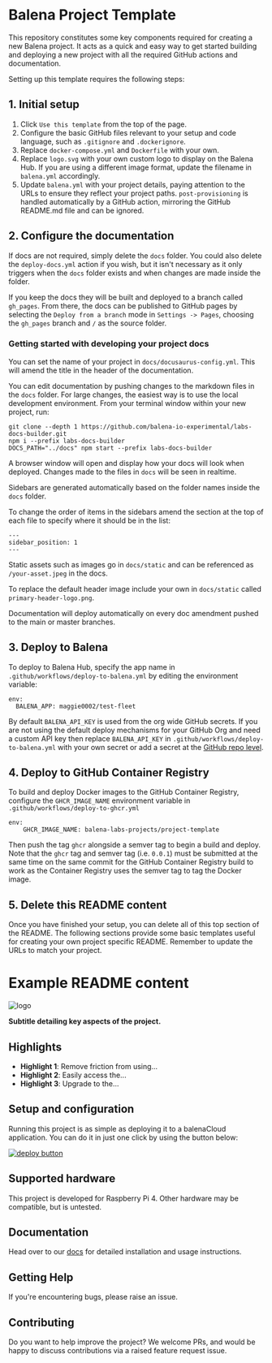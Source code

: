 # Balena Project Template

This repository constitutes some key components required for creating a new Balena project. It acts as a quick and easy way to get started building and deploying a new project with all the required GitHub actions and documentation.

Setting up this template requires the following steps:

## 1. Initial setup

1. Click `Use this template` from the top of the page.
2. Configure the basic GitHub files relevant to your setup and code language, such as `.gitignore` and `.dockerignore`.
3. Replace `docker-compose.yml` and `Dockerfile` with your own.
4. Replace `logo.svg` with your own custom logo to display on the Balena Hub. If you are using a different image format, update the filename in `balena.yml` accordingly.
5. Update `balena.yml` with your project details, paying attention to the URLs to ensure they reflect your project paths. `post-provisioning` is handled automatically by a GitHub action, mirroring the GitHub README.md file and can be ignored.

## 2. Configure the documentation

If docs are not required, simply delete the `docs` folder. You could also delete the `deploy-docs.yml` action if you wish, but it isn't necessary as it only triggers when the `docs` folder exists and when changes are made inside the folder.

If you keep the docs they will be built and deployed to a branch called `gh_pages`. From there, the docs can be published to GitHub pages by selecting the `Deploy from a branch` mode in `Settings -> Pages`, choosing the `gh_pages` branch and `/` as the source folder.

### Getting started with developing your project docs

You can set the name of your project in `docs/docusaurus-config.yml`. This will amend the title in the header of the documentation.

You can edit documentation by pushing changes to the markdown files in the `docs` folder. For large changes, the easiest way is to use the local development environment. From your terminal window within your new project, run:

```
git clone --depth 1 https://github.com/balena-io-experimental/labs-docs-builder.git
npm i --prefix labs-docs-builder
DOCS_PATH="../docs" npm start --prefix labs-docs-builder
```

A browser window will open and display how your docs will look when deployed. Changes made to the files in `docs` will be seen in realtime.

Sidebars are generated automatically based on the folder names inside the `docs` folder.

To change the order of items in the sidebars amend the section at the top of each file to specify where it should be in the list:

```
---
sidebar_position: 1
---
```

Static assets such as images go in `docs/static` and can be referenced as `/your-asset.jpeg` in the docs.

To replace the default header image include your own in `docs/static` called `primary-header-logo.png`.

Documentation will deploy automatically on every doc amendment pushed to the main or master branches.

## 3. Deploy to Balena

To deploy to Balena Hub, specify the app name in `.github/workflows/deploy-to-balena.yml` by editing the environment variable:

```
env:
  BALENA_APP: maggie0002/test-fleet
```

By default `BALENA_API_KEY` is used from the org wide GitHub secrets. If you are not using the default deploy mechanisms for your GitHub Org and need a custom API key then replace `BALENA_API_KEY` in `.github/workflows/deploy-to-balena.yml` with your own secret or add a secret at the [GitHub repo level](https://docs.github.com/en/actions/security-guides/encrypted-secrets#creating-encrypted-secrets-for-a-repository).

## 4. Deploy to GitHub Container Registry

To build and deploy Docker images to the GitHub Container Registry, configure the `GHCR_IMAGE_NAME` environment variable in `.github/workflows/deploy-to-ghcr.yml`

```
env:
    GHCR_IMAGE_NAME: balena-labs-projects/project-template
```

Then push the tag `ghcr` alongside a semver tag to begin a build and deploy. Note that the `ghcr` tag and semver tag (i.e. `0.0.1`) must be submitted at the same time on the same commit for the GitHub Container Registry build to work as the Container Registry uses the semver tag to tag the Docker image.

## 5. Delete this README content

Once you have finished your setup, you can delete all of this top section of the README. The following sections provide some basic templates useful for creating your own project specific README. Remember to update the URLs to match your project.

# Example README content

![logo](https://raw.githubusercontent.com/balena-io-projects/balena-sound/master/docs/images/balenaSound-logo.png)

**Subtitle detailing key aspects of the project.**

## Highlights

- **Highlight 1**: Remove friction from using...
- **Highlight 2**: Easily access the...
- **Highlight 3**: Upgrade to the...

## Setup and configuration

Running this project is as simple as deploying it to a balenaCloud application. You can do it in just one click by using the button below:

[![deploy button](https://balena.io/deploy.svg)](https://dashboard.balena-cloud.com/deploy?repoUrl=https://github.com/balena-labs-projects/project-template)

## Supported hardware

This project is developed for Raspberry Pi 4. Other hardware may be compatible, but is untested.

## Documentation

Head over to our [docs](https://balena-labs-projects.github.io/project-template/) for detailed installation and usage instructions.

## Getting Help

If you're encountering bugs, please raise an issue.

## Contributing

Do you want to help improve the project? We welcome PRs, and would be happy to discuss contributions via a raised feature request issue.
